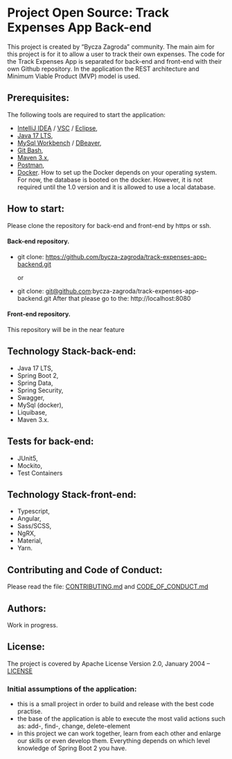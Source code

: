 # Project Open Source: Track Expenses App Back-end
This project is created by “Bycza Zagroda” community.
The main aim for this project is for it to allow a user to track their own expenses.
The code for the Track Expenses App is separated for back-end and front-end with
their own Github repository. In the application the REST architecture and Minimum
Viable Product (MVP) model is used.

## Prerequisites:
The following tools are required to start the application:
- [IntelliJ IDEA](https://www.jetbrains.com/idea/) / [VSC](https://code.visualstudio.com/) / [Eclipse](https://www.eclipse.org/),
- [Java 17 LTS](https://openjdk.org/projects/jdk/17/),
- [MySql Workbench](https://www.mysql.com/products/workbench/) / [DBeaver](https://dbeaver.io/),
- [Git Bash](https://git-scm.com/downloads),
- [Maven 3.x](https://maven.apache.org/download.cgi),
- [Postman](https://www.postman.com/),
- [Docker](https://docs.docker.com/get-docker/). How to set up the Docker depends on
  your operating system. For now, the database is booted on the docker. However, it is
  not required until the 1.0 version and it is allowed to use a local database.

## How to start:
Please clone the repository for back-end and front-end by https or ssh.

#### Back-end repository.
- git clone: https://github.com/bycza-zagroda/track-expenses-app-backend.git

  or

- git clone: git@github.com:bycza-zagroda/track-expenses-app-backend.git
  After that please go to the: http://localhost:8080

#### Front-end repository.
This repository will be in the near feature

## Technology Stack-back-end:
- Java 17 LTS,
- Spring Boot 2,
- Spring Data,
- Spring Security,
- Swagger,
- MySql (docker),
- Liquibase,
- Maven 3.x.

## Tests for back-end:
- JUnit5,
- Mockito,
- Test Containers

## Technology Stack-front-end:
- Typescript,
- Angular,
- Sass/SCSS,
- NgRX,
- Material,
- Yarn.

## Contributing and Code of Conduct:
Please read the file: [CONTRIBUTING.md](doc/CONTRIBUTING.md) and [CODE_OF_CONDUCT.md](doc/CODE_OF_CONDUCT.md)

## Authors:
Work in progress.

## License:
The project is covered by Apache License Version 2.0, January 2004 – [LICENSE](doc/LICENSE)

### Initial assumptions of the application:
- this is a small project in order to build and release with the best code practise.
- the base of the application is able to execute the most valid actions such as:
  add-, find-, change, delete-element
- in this project we can work together, learn from each other and enlarge our skills
  or even develop them. Everything depends on which level knowledge of Spring Boot 2
  you have.
